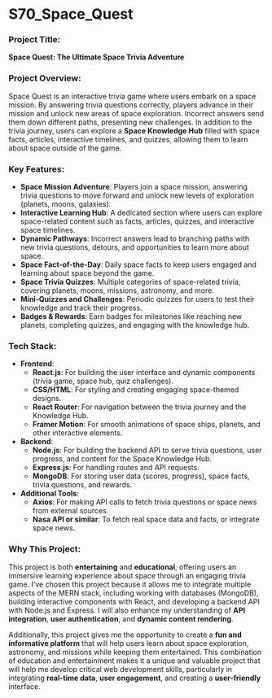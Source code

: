 # S70_Space_Quest
### **Project Title**:

**Space Quest: The Ultimate Space Trivia Adventure**

### **Project Overview**:

Space Quest is an interactive trivia game where users embark on a space mission. By answering trivia questions correctly, players advance in their mission and unlock new areas of space exploration. Incorrect answers send them down different paths, presenting new challenges. In addition to the trivia journey, users can explore a **Space Knowledge Hub** filled with space facts, articles, interactive timelines, and quizzes, allowing them to learn about space outside of the game.

### **Key Features**:

- **Space Mission Adventure**: Players join a space mission, answering trivia questions to move forward and unlock new levels of exploration (planets, moons, galaxies).
- **Interactive Learning Hub**: A dedicated section where users can explore space-related content such as facts, articles, quizzes, and interactive space timelines.
- **Dynamic Pathways**: Incorrect answers lead to branching paths with new trivia questions, detours, and opportunities to learn more about space.
- **Space Fact-of-the-Day**: Daily space facts to keep users engaged and learning about space beyond the game.
- **Space Trivia Quizzes**: Multiple categories of space-related trivia, covering planets, moons, missions, astronomy, and more.
- **Mini-Quizzes and Challenges**: Periodic quizzes for users to test their knowledge and track their progress.
- **Badges & Rewards**: Earn badges for milestones like reaching new planets, completing quizzes, and engaging with the knowledge hub.

### **Tech Stack**:

- **Frontend**:
    - **React.js**: For building the user interface and dynamic components (trivia game, space hub, quiz challenges).
    - **CSS/HTML**: For styling and creating engaging space-themed designs.
    - **React Router**: For navigation between the trivia journey and the Knowledge Hub.
    - **Framer Motion**: For smooth animations of space ships, planets, and other interactive elements.
- **Backend**:
    - **Node.js**: For building the backend API to serve trivia questions, user progress, and content for the Space Knowledge Hub.
    - **Express.js**: For handling routes and API requests.
    - **MongoDB**: For storing user data (scores, progress), space facts, trivia questions, and rewards.
- **Additional Tools**:
    - **Axios**: For making API calls to fetch trivia questions or space news from external sources.
    - **Nasa API or similar**: To fetch real space data and facts, or integrate space news.

### **Why This Project**:

This project is both **entertaining** and **educational**, offering users an immersive learning experience about space through an engaging trivia game. I’ve chosen this project because it allows me to integrate multiple aspects of the MERN stack, including working with databases (MongoDB), building interactive components with React, and developing a backend API with Node.js and Express. I will also enhance my understanding of **API integration**, **user authentication**, and **dynamic content rendering**.

Additionally, this project gives me the opportunity to create a **fun and informative platform** that will help users learn about space exploration, astronomy, and missions while keeping them entertained. This combination of education and entertainment makes it a unique and valuable project that will help me develop critical web development skills, particularly in integrating **real-time data**, **user engagement**, and creating a **user-friendly** interface.